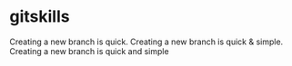 # gitskills
Creating a new branch is quick.
Creating a new branch is quick & simple.
Creating a new branch is quick and simple
